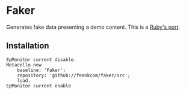 # Faker

Generates fake data presenting a demo content. This is a [Ruby's port](https://github.com/stympy/faker). 

## Installation

```Smalltalk
EpMonitor current disable.
Metacello new
	baseline: 'Faker';
	repository: 'github://feenkcom/faker/src';
	load.
EpMonitor current enable
```
